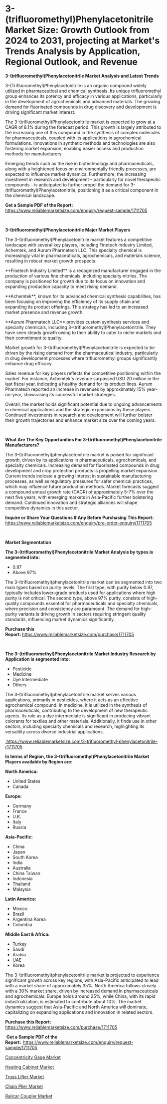 <p><h1>3-(trifluoromethyl)Phenylacetonitrile Market Size: Growth Outlook from 2024 to 2031, projecting at Market's Trends Analysis by Application, Regional Outlook, and Revenue</h1></p><p><strong>3-(trifluoromethyl)Phenylacetonitrile Market Analysis and Latest Trends</strong></p>
<p><p>3-(Trifluoromethyl)Phenylacetonitrile is an organic compound widely utilized in pharmaceutical and chemical synthesis. Its unique trifluoromethyl group enhances its potency and efficacy in various applications, particularly in the development of agrochemicals and advanced materials. The growing demand for fluorinated compounds in drug discovery and development is driving significant market interest.</p><p>The 3-(trifluoromethyl)Phenylacetonitrile market is expected to grow at a CAGR of 8.1% during the forecast period. This growth is largely attributed to the increasing use of this compound in the synthesis of complex molecules for pharmaceuticals, coupled with its applications in agrochemical formulations. Innovations in synthetic methods and technologies are also fostering market expansion, enabling easier access and production methods for manufacturers.</p><p>Emerging trends such as the rise in biotechnology and pharmaceuticals, along with a heightened focus on environmentally friendly processes, are expected to influence market dynamics. Furthermore, the increasing investment in research and development – particularly for novel therapeutic compounds – is anticipated to further propel the demand for 3-(trifluoromethyl)Phenylacetonitrile, positioning it as a critical component in the chemical landscape.</p></p>
<p><strong>Get a Sample PDF of the Report:&nbsp;</strong> <a href="https://www.reliablemarketsize.com/enquiry/request-sample/1711705?utm_campaign=1778&utm_medium=2&utm_source=Github&utm_content=ia&utm_term=22102024&utm_id=3-trifluoromethylphenylacetonitrile">https://www.reliablemarketsize.com/enquiry/request-sample/1711705</a></p>
<p>&nbsp;</p>
<p><strong>3-(trifluoromethyl)Phenylacetonitrile Major Market Players</strong></p>
<p><p>The 3-(trifluoromethyl)Phenylacetonitrile market features a competitive landscape with several key players, including Finetech Industry Limited, Achemtek, and Aurum Pharmatech LLC. This specialty chemical is increasingly vital in pharmaceuticals, agrochemicals, and materials science, resulting in robust market growth prospects.</p><p>**Finetech Industry Limited** is a recognized manufacturer engaged in the production of various fine chemicals, including specialty nitriles. The company is positioned for growth due to its focus on innovation and expanding production capacity to meet rising demand.</p><p>**Achemtek**, known for its advanced chemical synthesis capabilities, has been focusing on improving the efficiency of its supply chain and expanding its product offerings. This strategy has led to an increased market presence and revenue growth.</p><p>**Aurum Pharmatech LLC** provides custom synthesis services and specialty chemicals, including 3-(trifluoromethyl)Phenylacetonitrile. They have seen steady growth owing to their ability to cater to niche markets and their commitment to quality.</p><p>Market growth for 3-(trifluoromethyl)Phenylacetonitrile is expected to be driven by the rising demand from the pharmaceutical industry, particularly in drug development processes where trifluoromethyl groups significantly enhance drug efficacy.</p><p>Sales revenue for key players reflects the competitive positioning within the market. For instance, Achemtek's revenue surpassed USD 20 million in the last fiscal year, indicating a healthy demand for its product lines. Aurum Pharmatech reported an increase in revenues by approximately 15% year-on-year, showcasing its successful market strategies.</p><p>Overall, the market holds significant potential due to ongoing advancements in chemical applications and the strategic expansions by these players. Continued investments in research and development will further bolster their growth trajectories and enhance market size over the coming years.</p></p>
<p>&nbsp;</p>
<p><strong>What Are The Key Opportunities For 3-(trifluoromethyl)Phenylacetonitrile Manufacturers?</strong></p>
<p><p>The 3-(trifluoromethyl)phenylacetonitrile market is poised for significant growth, driven by its applications in pharmaceuticals, agrochemicals, and specialty chemicals. Increasing demand for fluorinated compounds in drug development and crop protection products is propelling market expansion. Current trends indicate a growing interest in sustainable manufacturing processes, as well as regulatory pressures for safer chemical practices, which may influence future production methods. Market forecasts suggest a compound annual growth rate (CAGR) of approximately 5-7% over the next five years, with emerging markets in Asia-Pacific further bolstering demand. Continued innovation and strategic alliances will shape competitive dynamics in this sector.</p></p>
<p><strong>Inquire or Share Your Questions If Any Before Purchasing This Report:</strong> <a href="https://www.reliablemarketsize.com/enquiry/pre-order-enquiry/1711705?utm_campaign=1778&utm_medium=2&utm_source=Github&utm_content=ia&utm_term=22102024&utm_id=3-trifluoromethylphenylacetonitrile">https://www.reliablemarketsize.com/enquiry/pre-order-enquiry/1711705</a></p>
<p>&nbsp;</p>
<p><strong>Market Segmentation</strong></p>
<p><strong>The 3-(trifluoromethyl)Phenylacetonitrile Market Analysis by types is segmented into:</strong></p>
<p><ul><li>0.97</li><li>Above 97%</li></ul></p>
<p><p>The 3-(trifluoromethyl)phenylacetonitrile market can be segmented into two main types based on purity levels. The first type, with purity below 0.97, typically includes lower-grade products used for applications where high purity is not critical. The second type, above 97% purity, consists of high-quality compounds essential for pharmaceuticals and specialty chemicals, where precision and consistency are paramount. The demand for high-purity variants is driving growth in sectors requiring stringent quality standards, influencing market dynamics significantly.</p></p>
<p><strong>Purchase this Report:&nbsp;</strong><a href="https://www.reliablemarketsize.com/purchase/1711705?utm_campaign=1778&utm_medium=2&utm_source=Github&utm_content=ia&utm_term=22102024&utm_id=3-trifluoromethylphenylacetonitrile">https://www.reliablemarketsize.com/purchase/1711705</a></p>
<p>&nbsp;</p>
<p><strong>The 3-(trifluoromethyl)Phenylacetonitrile Market Industry Research by Application is segmented into:</strong></p>
<p><ul><li>Pesticide</li><li>Medicine</li><li>Dye Intermediate</li><li>Others</li></ul></p>
<p><p>The 3-(trifluoromethyl)phenylacetonitrile market serves various applications, primarily in pesticides, where it acts as an effective agrochemical compound. In medicine, it is utilized in the synthesis of pharmaceuticals, contributing to the development of new therapeutic agents. Its role as a dye intermediate is significant in producing vibrant colorants for textiles and other materials. Additionally, it finds use in other sectors, including specialty chemicals and research, highlighting its versatility across diverse industrial applications.</p></p>
<p><a href="https://www.reliablemarketsize.com/3-trifluoromethyl-phenylacetonitrile-r1711705?utm_campaign=1778&utm_medium=2&utm_source=Github&utm_content=ia&utm_term=22102024&utm_id=3-trifluoromethylphenylacetonitrile">&nbsp;https://www.reliablemarketsize.com/3-trifluoromethyl-phenylacetonitrile-r1711705</a></p>
<p><strong>In terms of Region, the 3-(trifluoromethyl)Phenylacetonitrile Market Players available by Region are:</strong></p>
<p>
    <p> <strong> North America: </strong>
        <ul>
            <li>United States</li>
            <li>Canada</li>
        </ul>
        </p> 
    <p> <strong> Europe: </strong>
        <ul>
            <li>Germany</li>
            <li>France</li>
            <li>U.K.</li>
            <li>Italy</li>
            <li>Russia</li>
        </ul>
        </p> 
    <p> <strong> Asia-Pacific: </strong>
        <ul>
            <li>China</li>
            <li>Japan</li>
            <li>South Korea</li>
            <li>India</li>
            <li>Australia</li>
            <li>China Taiwan</li>
            <li>Indonesia</li>
            <li>Thailand</li>
            <li>Malaysia</li>
        </ul>
        </p> 
    <p> <strong> Latin America: </strong>
        <ul>
            <li>Mexico</li>
            <li>Brazil</li>
            <li>Argentina Korea</li>
            <li>Colombia</li>
        </ul>
        </p> 
    <p> <strong> Middle East & Africa: </strong>
        <ul>
            <li>Turkey</li>
            <li>Saudi</li>
            <li>Arabia</li>
            <li>UAE</li>
            <li>Korea</li>
        </ul>
    </p>
    </p>
<p><p>The 3-(trifluoromethyl)phenylacetonitrile market is projected to experience significant growth across key regions, with Asia-Pacific anticipated to lead with a market share of approximately 35%. North America follows closely with a 30% market share, driven by increased demand in pharmaceuticals and agrochemicals. Europe holds around 25%, while China, with its rapid industrialization, is estimated to contribute about 10%. The market dynamics suggest that Asia-Pacific and North America will dominate, capitalizing on expanding applications and innovation in related sectors.</p></p>
<p><strong>Purchase this Report: </strong><a href="https://www.reliablemarketsize.com/purchase/1711705?utm_campaign=1778&utm_medium=2&utm_source=Github&utm_content=ia&utm_term=22102024&utm_id=3-trifluoromethylphenylacetonitrile">https://www.reliablemarketsize.com/purchase/1711705</a></p>
<p>&nbsp;<strong>Get a Sample PDF of the Report:&nbsp;&nbsp;</strong><a href="https://www.reliablemarketsize.com/enquiry/request-sample/1711705?utm_campaign=1778&utm_medium=2&utm_source=Github&utm_content=ia&utm_term=22102024&utm_id=3-trifluoromethylphenylacetonitrile">https://www.reliablemarketsize.com/enquiry/request-sample/1711705</a></p>
<p><strong></strong></p>
<p><p><a href="https://www.linkedin.com/pulse/future-innovation-global-concentricity-gage-market-growth-opportunities-vt20f?utm_campaign=1778&utm_medium=2&utm_source=Github&utm_content=ia&utm_term=22102024&utm_id=3-trifluoromethylphenylacetonitrile">Concentricity Gage Market</a></p><p><a href="https://www.linkedin.com/pulse/strategic-insights-global-heating-cabinet-market-trends-2024-6dfvf?utm_campaign=1778&utm_medium=2&utm_source=Github&utm_content=ia&utm_term=22102024&utm_id=3-trifluoromethylphenylacetonitrile">Heating Cabinet Market</a></p><p><a href="https://www.linkedin.com/pulse/truss-lifter-market-consolidation-impact-structure-2024-2031-hlbjf?utm_campaign=1778&utm_medium=2&utm_source=Github&utm_content=ia&utm_term=22102024&utm_id=3-trifluoromethylphenylacetonitrile">Truss Lifter Market</a></p><p><a href="https://www.linkedin.com/pulse/future-trends-globa-proposis-gujsf?utm_campaign=1778&utm_medium=2&utm_source=Github&utm_content=ia&utm_term=22102024&utm_id=3-trifluoromethylphenylacetonitrile">Chain Plier Market</a></p><p><a href="https://www.linkedin.com/pulse/influencing-factors-railcar-coupler-market-insights-growth-projections-uhj9f?utm_campaign=1778&utm_medium=2&utm_source=Github&utm_content=ia&utm_term=22102024&utm_id=3-trifluoromethylphenylacetonitrile">Railcar Coupler Market</a></p></p>